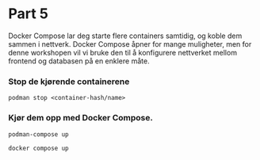 # Part 5

Docker Compose lar deg starte flere containers samtidig, og koble dem sammen i nettverk. Docker Compose åpner for mange muligheter, men for denne workshopen vil vi bruke den til å konfigurere nettverket mellom frontend og databasen på en enklere måte.

### Stop de kjørende containerene

`podman stop <container-hash/name>`

### Kjør dem opp med Docker Compose.

`podman-compose up`

`docker compose up`